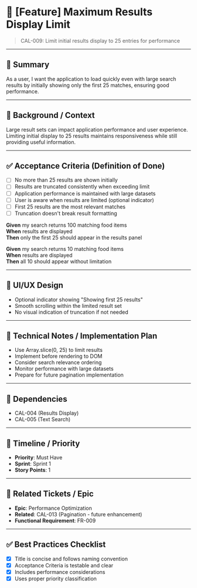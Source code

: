 # 🔖 [Feature] Maximum Results Display Limit
> CAL-009: Limit initial results display to 25 entries for performance

---

## 🎯 Summary
As a user, I want the application to load quickly even with large search results by initially showing only the first 25 matches, ensuring good performance.

---

## 🧩 Background / Context
Large result sets can impact application performance and user experience. Limiting initial display to 25 results maintains responsiveness while still providing useful information.

---

## ✅ Acceptance Criteria (Definition of Done)

- [ ] No more than 25 results are shown initially
- [ ] Results are truncated consistently when exceeding limit
- [ ] Application performance is maintained with large datasets
- [ ] User is aware when results are limited (optional indicator)
- [ ] First 25 results are the most relevant matches
- [ ] Truncation doesn't break result formatting

**Given** my search returns 100 matching food items  
**When** results are displayed  
**Then** only the first 25 should appear in the results panel

**Given** my search returns 10 matching food items  
**When** results are displayed  
**Then** all 10 should appear without limitation

---

## 📱 UI/UX Design
- Optional indicator showing "Showing first 25 results"
- Smooth scrolling within the limited result set
- No visual indication of truncation if not needed

---

## 🧪 Technical Notes / Implementation Plan
- Use Array.slice(0, 25) to limit results
- Implement before rendering to DOM
- Consider search relevance ordering
- Monitor performance with large datasets
- Prepare for future pagination implementation

---

## 🔗 Dependencies
- CAL-004 (Results Display)
- CAL-005 (Text Search)

---

## 📅 Timeline / Priority
- **Priority**: Must Have
- **Sprint**: Sprint 1
- **Story Points**: 1

---

## 🧷 Related Tickets / Epic
- **Epic**: Performance Optimization
- **Related**: CAL-013 (Pagination - future enhancement)
- **Functional Requirement**: FR-009

---

## ✅ Best Practices Checklist
- [x] Title is concise and follows naming convention
- [x] Acceptance Criteria is testable and clear
- [x] Includes performance considerations
- [x] Uses proper priority classification